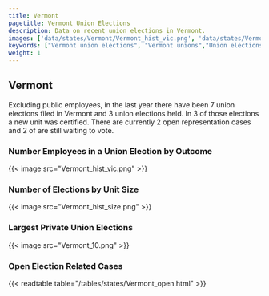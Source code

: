 ```yaml
---
title: Vermont
pagetitle: Vermont Union Elections
description: Data on recent union elections in Vermont.
images: ['data/states/Vermont/Vermont_hist_vic.png', 'data/states/Vermont/Vermont_hist_size.png', 'data/states/Vermont/Vermont_10.png']
keywords: ["Vermont union elections", "Vermont unions","Union elections"]
weight: 1
---
```

##  Vermont

Excluding public employees, in the last year there have been 7 union elections filed in Vermont and 3 union elections held. In 3 of those elections a new unit was certified. There are currently 2 open representation cases and 2 of are still waiting to vote.

### Number Employees in a Union Election by Outcome
{{< image src="Vermont_hist_vic.png" >}}

### Number of Elections by Unit Size
{{< image src="Vermont_hist_size.png" >}}

### Largest Private Union Elections
{{< image src="Vermont_10.png" >}}

### Open Election Related Cases
{{< readtable table="/tables/states/Vermont_open.html" >}}

